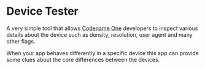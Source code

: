 # Device Tester

A very simple tool that allows [Codename One](https://www.codenameone.com/) developers to inspect various details about the device such as density, resolution, user agent and many other flags.

When your app behaves differently in a specific device this app can provide some clues about the core differences between the devices.
